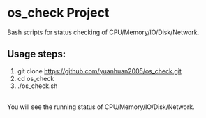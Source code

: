 os_check Project
========

Bash scripts for status checking of CPU/Memory/IO/Disk/Network.


Usage steps:
-------

1. git clone https://github.com/yuanhuan2005/os_check.git<br/>
2. cd os_check<br/>
3. ./os_check.sh<br/>
<br/>
You will see the running status of CPU/Memory/IO/Disk/Network.
